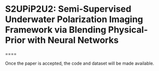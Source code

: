 # S2UPiP2U2: Semi-Supervised Underwater Polarization Imaging Framework via Blending Physical-Prior with Neural Networks
====

Once the paper is accepted, the code and dataset will be made available.
